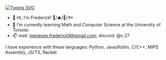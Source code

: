 [![Typing SVG](https://readme-typing-svg.demolab.com?font=Fira+Code&size=17&pause=1000&color=39F7B3&width=435&lines=Another+roof%2C+another+proof.+-+Paul+Erdos)](https://git.io/typing-svg)
* 👋 Hi, I’m Frederick! 🍵/🫐/🍚/🐟
* 🌱 I’m currently learning Math and Computer Science at the University of Toronto
* 📫 mail: meneses.frederick9@gmail.com; discord: @c.27

I have experience with these languages: Python, Java/Kotlin, C/C++, MIPS Assembly, JS/TS, Racket

<!---
avinight/avinight is a ✨ special ✨ repository because its `README.md` (this file) appears on your GitHub profile.
You can click the Preview link to take a look at your changes.
--->
